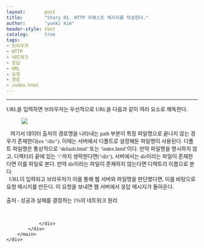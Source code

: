 ```yaml
---
layout:       post
title:        "Story 01. HTTP 리퀘스트 메시지를 작성한다."
author:       "yunki kim"
header-style: text
catalog:      true
tags: 
- 브라우저
- HTTP
- 네트워크
- 응답
- URL
- 요청
- 경로
- index.html
---
```


<head></head>
<body id="tt-body-page" class="">
<div id="wrap" class="wrap-right">
    <div id="container">
        <main class="main ">
            <div class="area-main">
                <div class="area-view">
                    <div class="article-header"></div>
                    <hr>
                    <div class="article-view">
                        <div class="contents_style">
                            <p data-ke-size="size16"><span style="font-family: Nanum Gothic;"> URL을 입력하면 브라우저는 우선적으로 URL을 다음과 같이 여러 요소로 해독한다.</span></p>
<p></p><figure class="imageblock alignCenter">
    <span data-lightbox="lightbox">
        <img src="/img/U3RvcnkgMDEuIEhUVFAg66as7YCY7Iqk7Yq4IOuplOyLnOyngOulvCDsnpHshLHtlZzri6Qu/img.png">
    </span>
    <figcaption></figcaption>
</figure><p></p>
<p data-ke-size="size16"><span style="font-family: Nanum Gothic;">&nbsp;&nbsp; 여기서 데이터 출처의 경로명을 나타내는 path 부분이 특정 파일명으로 끝나지 않는 경우가 존재한다(ex ‘/dir/‘). 이때는 서버에서 디폴트로 설정해둔 파일명이 사용된다. 디폴트 파일명은 통상적으로 ‘default.html’ 또는 ‘index.html’이다. 만약 파일명을 명시하지 않고, 디렉터리 끝에 있는 ‘/‘까지 생략한다면(‘/dir‘), 서버에서는 dir이라는 파일이 존재한다면 이를 파일로 본다. 만약 dir이라는 파일이 존재하지 않는다면 디렉토리 이름으로 본다.</span><span style="font-family: Nanum Gothic;"><br></span><span style="font-family: Nanum Gothic;">&nbsp;&nbsp;URL이 입력되고 브라우저가 이를 통해 웹 서버와 파일명을 판단했다면, 이를 바탕으로 요청 메시지를 만든다. 이 요청을 보내면 웹 서버에서 응답 메시지가 돌아온다.</span><span style="font-family: Nanum Gothic;"><br></span><span style="font-family: Nanum Gothic;"><br></span><span style="font-family: Nanum Gothic;">출처 - 성공과 실패를 결정하는 1%의 네트워크 원리</span></p>
                        </div>
                        <br>
                        <div class="tags"></div>
                    </div>
                    
                </div>
            </div>
        </main>
    </div>
</div>


</body>